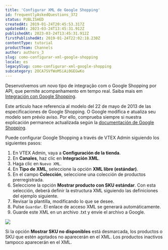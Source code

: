 ```yaml
---
title: 'Configurar XML de Google Shopping'
id: frequentlyAskedQuestions_372
status: PUBLISHED
createdAt: 2019-01-24T20:45:53.317Z
updatedAt: 2023-03-24T13:45:31.912Z
publishedAt: 2023-03-24T13:45:31.912Z
firstPublishedAt: 2019-01-24T22:02:18.230Z
contentType: tutorial
productTeam: Channels
author: authors_3
slug: como-configurar-xml-google-shopping
locale: es
legacySlug: como-configurar-xml-google-shopping
subcategory: 2OCA7SVfWoMSiAi0GEGwKo
---
```


<div class = "alert alert-info">
  <p>Desenvolvemos um novo tipo de integração com o Google Shopping por API, que permite acompanhamento em tempo real. Saiba mais em <a href="https://help.vtex.com/es/tracks/integracion-con-google-shopping--25Sl7iOqq58PGfVfTAo8Xw/2kGKxwD9HKJvTLDTikQ4zG">Integración con Google Shopping</a>.</p>
</div>

<div class = "alert alert-warning">
  <p>Este artículo hace referencia al modelo del 22 de mayo de 2013 de las especificaciones de Google Shopping. O Google modifica e atualiza seu modelo sem prévio aviso. Por ello, comprueba siempre si nuestra explicación permanece actualizada según la <a href="https://support.google.com/merchants/answer/188494?hl=pt-BR">documentación de Google Shopping</a>.</p>
</div>

Puede configurar Google Shopping a través de VTEX Admin siguiendo los siguientes pasos:

1. En VTEX Admin, vaya a **Configuración de la tienda**.
2. En **Canales**, haz clic en **Integración XML**.
3. Haga clic en `Nuevo XML`.
4. En **Tipo de XML**, seleccione la opción **XML libre (estándar)**.
5. En el campo **Colección**, seleccione una colección de productos prerregistrada.
6. Seleccione la opción **Mostrar producto con SKU estándar**.
  Con esta selección, deberá definir la estructura XML siguiendo las definiciones del ejemplo siguiente.
7. Revisar la plantilla, modificando lo que se desee.
8. Pulse `Guardar`.
  El enlace de acceso XML se generará automáticamente.
9. Guarde este XML en un archivo .txt y envíe el archivo a Google.

![](https://images.contentful.com/alneenqid6w5/3boyluRWTYA4C0s4qkSG2I/28be460a5f8a6340f0b389fe5000b27c/2.png)

<div class = "alert alert-warning">
  <p>Si la opción <strong>Mostrar SKU no disponibles</strong> está desmarcada, los productos o SKU que estén agotados no aparecerán en el XML. Los productos inactivos tampoco aparecerán en el XML.</p>
</div>
